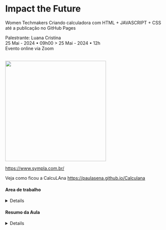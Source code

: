 # Impact the Future 
Women Techmakers
Criando calculadora com HTML + JAVASCRIPT + CSS até a publicação no GitHub Pages <br>

Palestrante: Luana Cristina  <br>
25 Mai - 2024 • 09h00 > 25 Mai - 2024 • 12h <br>
Evento online via Zoom <br> <br>

<img src="https://github.com/PaulaSena/Calculana/assets/45314696/63ecdb4d-8494-4fa6-a7f0-5d2f97741600" style="height: 320px; width: 320px;"> 

https://www.sympla.com.br/

Veja como ficou a CalcuLAna https://paulasena.github.io/Calculana

#### Area de trabalho
<details>Preparando pra aula <br>
    Para esse meetup usamos o: <br>
    1. o Visual Studio e o node js instalado na máquina <br>
    a) https://code.visualstudio.com/download (Visual Studio code) <br>
    b) https://nodejs.org/en/download/package-manager (Node Js) <br>
    2. Ou ter uma conta no Replit: <br>
    a) https://replit.com/login <br>
</details>

#### Resumo da Aula
<details> 

</details>


